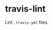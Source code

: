 # travis-lint

Lint `.travis.yml` files.

<!--
FIXME:

* Add badges? pre-commit?
* Add GitHub actions?
-->
